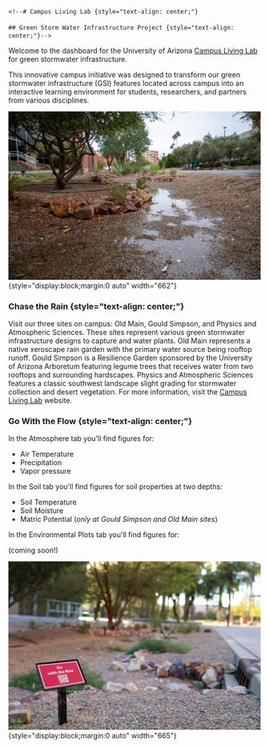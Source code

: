 ```{=html}
<!--# Campus Living Lab {style="text-align: center;"}

## Green Storm Water Infrastructure Project {style="text-align: center;"}-->
```
Welcome to the dashboard for the University of Arizona [Campus Living Lab](http://gicampuslivinglab.arizona.edu/) for green stormwater infrastructure.

This innovative campus initiative was designed to transform our green stormwater infrastructure (GSI) features located across campus into an interactive learning environment for students, researchers, and partners from various disciplines.

![Photo Credit: Ryan Hunt, BIO5 Institute](CampusLivingLab(12-01-23)-0185.jpg){style="display:block;margin:0 auto" width="662"}

### Chase the Rain {style="text-align: center;"}

Visit our three sites on campus: Old Main, Gould Simpson, and Physics and Atmospheric Sciences. These sites represent various green stormwater infrastructure designs to capture and water plants. Old Main represents a native xeroscape rain garden with the primary water source being rooftop runoff. Gould Simpson is a Resilience Garden sponsored by the University of Arizona Arboretum featuring legume trees that receives water from two rooftops and surrounding hardscapes. Physics and Atmospheric Sciences features a classic southwest landscape slight grading for stormwater collection and desert vegetation. For more information, visit the [Campus Living Lab](http://gicampuslivinglab.arizona.edu/) website.

### Go With the Flow {style="text-align: center;"}

In the Atmosphere tab you'll find figures for:

-   Air Temperature
-   Precipitation
-   Vapor pressure

In the Soil tab you'll find figures for soil properties at two depths:

-   Soil Temperature
-   Soil Moisture
-   Matric Potential (*only at Gould Simpson and Old Main sites*)

In the Environmental Plots tab you'll find figures for:

(coming soon!)

![Photo Credit: Ryan Hunt, BIO5 Institute](CampusLivingLab-0386.jpg){style="display:block;margin:0 auto" width="665"}
